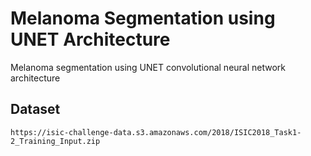 # Melanoma Segmentation using UNET Architecture


Melanoma segmentation using UNET convolutional neural network architecture 


## Dataset

```
https://isic-challenge-data.s3.amazonaws.com/2018/ISIC2018_Task1-2_Training_Input.zip
```
